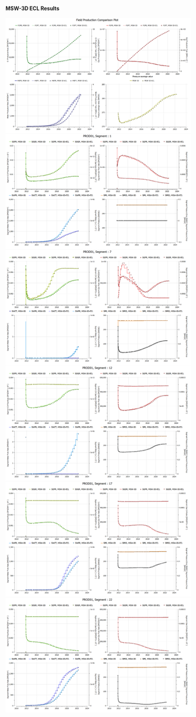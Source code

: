 #### MSW-3D ECL Results

![](ECL/MSW-3D-Field_Production_Comparison_Plot.png)
![](ECL/MSW-3D-PROD01_Segment_1.png)
![](ECL/MSW-3D-PROD01_Segment_7.png)
![](ECL/MSW-3D-PROD01_Segment_12.png)
![](ECL/MSW-3D-PROD01_Segment_17.png)
![](ECL/MSW-3D-PROD01_Segment_22.png)

